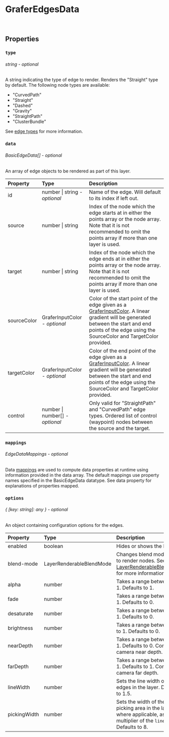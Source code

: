 # GraferEdgesData

<br>

## Properties

### `type`
###### string - *optional*

A string indicating the type of edge to render. Renders the "Straight" type by default. The following node types are available:

- "CurvedPath"
- "Straight"
- "Dashed"
- "Gravity"
- "StraightPath"
- "ClusterBundle"

See [edge types]() for more information.

### `data`
###### BasicEdgeData[] - *optional*

An array of edge objects to be rendered as part of this layer.

| Property  | Type | Description |
| :--- | :--- | :--- |
| id | number \| string - *optional* | Name of the edge. Will default to its index if left out. |
| source |  number \| string | Index of the node which the edge starts at in either the points array or the node array. Note that it is not recommended to omit the points array if more than one layer is used. |
| target |  number \| string | Index of the node which the edge ends at in either the points array or the node array. Note that it is not recommended to omit the points array if more than one layer is used. |
| sourceColor | GraferInputColor - *optional* | Color of the start point of the edge given as a [GraferInputColor](./grafer-input-color.md). A linear gradient will be generated between the start and end points of the edge using the SourceColor and TargetColor provided. |
| targetColor | GraferInputColor - *optional* | Color of the end point of the edge given as a [GraferInputColor](./grafer-input-color.md). A linear gradient will be generated between the start and end points of the edge using the SourceColor and TargetColor provided. |
| control | number \| number[] - *optional* | Only valid for "StraightPath" and "CurvedPath" edge types. Ordered list of control (waypoint) nodes between the source and the target. |

### `mappings`
###### EdgeDataMappings - *optional*

Data [mappings](../guides/mappings.md) are used to compute data properties at runtime using information provided in the data array. The default mappings use property names specified in the BasicEdgeData datatype. See data property for explanations of properties mapped.

### `options`
###### { [key: string]: any } - *optional*

An object containing configuration options for the edges.

| Property  | Type | Description |
| :--- | :--- | :--- |
| enabled | boolean | Hides or shows the layer. |
| blend-mode | LayerRenderableBlendMode | Changes blend mode used to render nodes. See [LayerRenderableBlendMode](./layer-renderable-blend-mode.md) for more information. |
| alpha | number | Takes a range between 0 to 1. Defaults to 1. |
| fade | number | Takes a range between 0 to 1. Defaults to 0. |
| desaturate | number | Takes a range between 0 to 1. Defaults to 0. |
| brightness | number | Takes a range between -1 to 1. Defaults to 0. |
| nearDepth | number | Takes a range between 0 to 1. Defaults to 0. Controls camera near depth. |
| farDepth | number | Takes a range between 0 to 1. Defaults to 1. Controls camera far depth. |
| lineWidth | number | Sets the line width of the edges in the layer. Defaults to 1.5. |
| pickingWidth | number | Sets the width of the edge picking area in the layer where applicable, as a multiplier of the `lineWidth`. Defaults to 8. |
